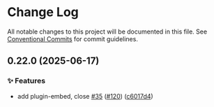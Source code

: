 # Change Log

All notable changes to this project will be documented in this file. See [Conventional Commits](https://conventionalcommits.org) for commit guidelines.

## 0.22.0 (2025-06-17)

### ✨ Features

- add plugin-embed, close [#35](https://github.com/mdit-plugins/mdit-plugins/issues/35) ([#120](https://github.com/mdit-plugins/mdit-plugins/issues/120)) ([c6017d4](https://github.com/mdit-plugins/mdit-plugins/commit/c6017d413179e85f1e8bca34840004796bae1187))
